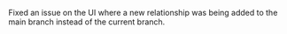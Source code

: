 Fixed an issue on the UI where a new relationship was being added to the main branch instead of the current branch.
